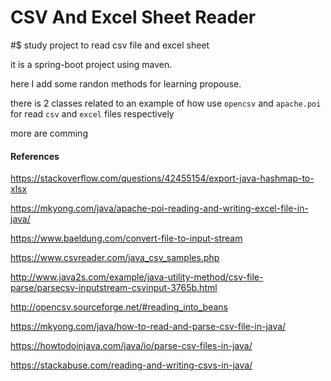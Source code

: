 # CSV And Excel Sheet Reader

#$ study project to read csv file and excel sheet 


it is a spring-boot project using maven. 

here I add some randon methods for learning propouse.

there is 2 classes related to an example of how use `opencsv` and `apache.poi`  for read `csv` and `excel` files respectively

more are comming 



#### References

https://stackoverflow.com/questions/42455154/export-java-hashmap-to-xlsx

https://mkyong.com/java/apache-poi-reading-and-writing-excel-file-in-java/

https://www.baeldung.com/convert-file-to-input-stream

https://www.csvreader.com/java_csv_samples.php

http://www.java2s.com/example/java-utility-method/csv-file-parse/parsecsv-inputstream-csvinput-3765b.html

http://opencsv.sourceforge.net/#reading_into_beans

https://mkyong.com/java/how-to-read-and-parse-csv-file-in-java/

https://howtodoinjava.com/java/io/parse-csv-files-in-java/

https://stackabuse.com/reading-and-writing-csvs-in-java/
